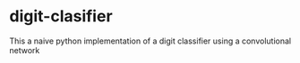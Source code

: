 # digit-clasifier
This a naive python implementation of a digit classifier using a convolutional network
